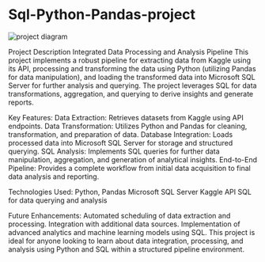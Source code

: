 # Sql-Python-Pandas-project
![project diagram](https://github.com/user-attachments/assets/f13fae64-ad53-4a38-91df-8cd4964a7864)

Project Description
Integrated Data Processing and Analysis Pipeline
This project implements a robust pipeline for extracting data from Kaggle using its API, processing and transforming the data using Python (utilizing Pandas for data manipulation), and loading the transformed data into Microsoft SQL Server for further analysis and querying. The project leverages SQL for data transformations, aggregation, and querying to derive insights and generate reports.

Key Features:
Data Extraction: Retrieves datasets from Kaggle using API endpoints.
Data Transformation: Utilizes Python and Pandas for cleaning, transformation, and preparation of data.
Database Integration: Loads processed data into Microsoft SQL Server for storage and structured querying.
SQL Analysis: Implements SQL queries for further data manipulation, aggregation, and generation of analytical insights.
End-to-End Pipeline: Provides a complete workflow from initial data acquisition to final data analysis and reporting.

Technologies Used:
Python, Pandas
Microsoft SQL Server
Kaggle API
SQL for data querying and analysis

Future Enhancements:
Automated scheduling of data extraction and processing.
Integration with additional data sources.
Implementation of advanced analytics and machine learning models using SQL.
This project is ideal for anyone looking to learn about data integration, processing, and analysis using Python and SQL within a structured pipeline environment.
